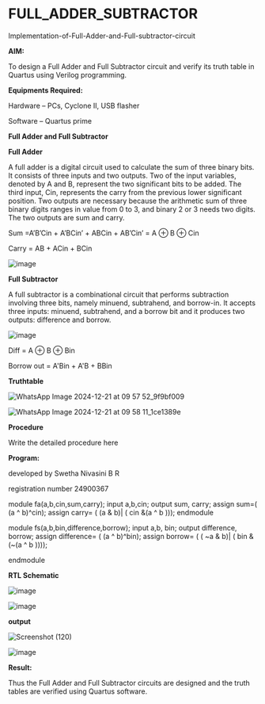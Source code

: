 # FULL_ADDER_SUBTRACTOR

Implementation-of-Full-Adder-and-Full-subtractor-circuit

**AIM:**

To design a Full Adder and Full Subtractor circuit and verify its truth table in Quartus using Verilog programming.

**Equipments Required:**

Hardware – PCs, Cyclone II, USB flasher

Software – Quartus prime

**Full Adder and Full Subtractor**

**Full Adder**

A full adder is a digital circuit used to calculate the sum of three binary bits. It consists of three inputs and two outputs. Two of the input variables, denoted by A and B, represent the two significant bits to be added. The third input, Cin, represents the carry from the previous lower significant position. Two outputs are necessary because the arithmetic sum of three binary digits ranges in value from 0 to 3, and binary 2 or 3 needs two digits. The two outputs are sum and carry.

Sum =A’B’Cin + A’BCin’ + ABCin + AB’Cin’ = A ⊕ B ⊕ Cin 

Carry = AB + ACin + BCin

![image](https://github.com/naavaneetha/FULL_ADDER_SUBTRACTOR/assets/154305477/0f30ba51-5ffb-4198-845f-18e054f675e7)



**Full Subtractor**

A full subtractor is a combinational circuit that performs subtraction involving three bits, namely minuend, subtrahend, and borrow-in. It accepts three inputs: minuend, subtrahend, and a borrow bit and it produces two outputs: difference and borrow.

![image](https://github.com/naavaneetha/FULL_ADDER_SUBTRACTOR/assets/154305477/02b24f51-ab51-4304-9ad6-7b81ffc1ead5)

Diff = A ⊕ B ⊕ Bin 

Borrow out = A'Bin + A'B + BBin




**Truthtable**




![WhatsApp Image 2024-12-21 at 09 57 52_9f9bf009](https://github.com/user-attachments/assets/32d07900-7ea6-465c-85aa-765afd06e8e0)







![WhatsApp Image 2024-12-21 at 09 58 11_1ce1389e](https://github.com/user-attachments/assets/cff18d1a-bad8-4caf-8df4-0b7cf0dbfbe6)








**Procedure**



Write the detailed procedure here

**Program:**





developed by Swetha Nivasini B R 




registration number 24900367



module fa(a,b,cin,sum,carry);
input a,b,cin;
output sum, carry;
assign sum=( (a ^ b)^cin);
assign carry= ( (a & b)| ( cin &(a ^ b )));
endmodule


module fs(a,b,bin,difference,borrow);
input a,b, bin;
output difference, borrow;
assign difference= ( (a ^ b)^bin);
assign borrow= ( ( ~a & b)| ( bin & (~(a ^ b ))));

endmodule



**RTL Schematic**






![image](https://github.com/user-attachments/assets/a604a058-38d8-4d16-935d-2d8bd2655eb3)







![image](https://github.com/user-attachments/assets/9d2bcb0e-7391-4f50-969b-867768bd9348)







**output**




![Screenshot (120)](https://github.com/user-attachments/assets/78a2b5c4-eb6e-4c6e-8205-248342b9531d)








![image](https://github.com/user-attachments/assets/93ed2342-79c6-4d81-9e97-dc571369c6ea)









**Result:**




Thus the Full Adder and Full Subtractor circuits are designed and the truth tables are verified using Quartus software.



